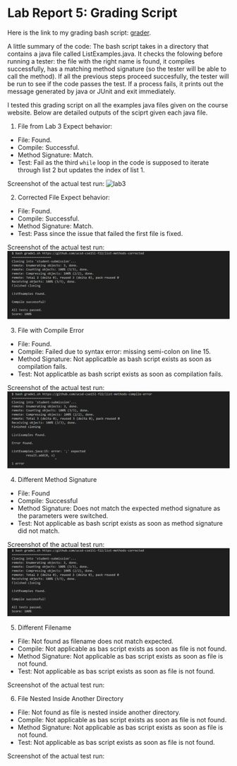 Lab Report 5: Grading Script
============================

Here is the link to my grading bash script: [grader](grade1.sh).

A little summary of the code:
The bash script takes in a directory that contains a java file called ListExamples.java. It checks the folowing before running a tester: the file with the right name is found, it compiles successfully, has a matching method signature (so the tester will be able to call the method). If all the previous steps proceed succesfully, the tester will be run to see if the code passes the test. If a process fails, it prints out the message generated by java or JUnit and exit immediately.

I tested this grading script on all the examples java files given on the course website. Below are detailed outputs of the sciprt given each java file.

1. File from Lab 3
Expect behavior:
- File: Found.
- Compile: Successful.
- Method Signature: Match.
- Test: Fail as the third `while` loop in the code is supposed to iterate through list 2 but updates the index of list 1.

Screenshot of the actual test run:
![lab3](lab3.png)

2. Corrected File
Expect behavior:
- File: Found.
- Compile: Successful.
- Method Signature: Match.
- Test: Pass since the issue that failed the first file is fixed.

Screenshot of the actual test run:
![corrected](corrected.png)


3. File with Compile Error
- File: Found.
- Compile: Failed due to syntax error: missing semi-colon on line 15.
- Method Signature: Not applicatble as bash script exists as soon as compilation fails.
- Test: Not applicatble as bash script exists as soon as compilation fails.

Screenshot of the actual test run:
![compile-error](compile-error.png)


4. Different Method Signature
- File: Found
- Compile: Successful
- Method Signature: Does not match the expected method signature as the parameters were switched.
- Test: Not applicable as bash script exists as soon as method signature did not match.

Screenshot of the actual test run:
![corrected](corrected.png)


5. Different Filename
- File: Not found as filename does not match expected.
- Compile: Not applicable as bas script exists as soon as file is not found.
- Method Signature: Not applicable as bas script exists as soon as file is not found.
- Test: Not applicable as bas script exists as soon as file is not found.

Screenshot of the actual test run:

6. File Nested Inside Another Directory
- File: Not found as file is nested inside another directory.
- Compile: Not applicable as bas script exists as soon as file is not found.
- Method Signature: Not applicable as bas script exists as soon as file is not found.
- Test: Not applicable as bas script exists as soon as file is not found.

Screenshot of the actual test run:

